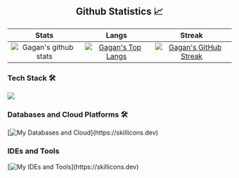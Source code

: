 <br/>
<h2 align="center"> Github Statistics 📈</h2>



|  Stats      | Langs           | Streak  |
|:-------------:|:-------------:|:-----:|
| ![Gagan's github stats](https://github-readme-stats.vercel.app/api?username=GaganReddyin&show_icons=true&title_color=74ff0a&icon_color=74ff0a&text_color=9f9f9f&bg_color=2D2D2D)      | [![Gagan's Top Langs](https://github-readme-stats.vercel.app/api/top-langs/?username=GaganReddyin&layout=compact&title_color=74ff0a&icon_color=74ff0a&text_color=9f9f9f&bg_color=2D2D2D)](https://github.com/GaganReddyin?tab=repositories) | [![Gagan's GitHub Streak](https://github-readme-streak-stats.herokuapp.com/?user=GaganReddyin&theme=dark&background=2D2D2D&currStreakLabel=74ff0a&ring=74ff0a&fire=74ff0a&sideLabels=74ff0a)](https://github.com/GaganReddyin?tab=repositories) | 





### Tech Stack 🛠 
[![](https://skillicons.dev/icons?i=java,python,mysql,netlify,vercel,vscode,git,github)](https://skillicons.dev)

### Databases and Cloud Platforms 🛠 
[![My Databases and Cloud](https://skillicons.dev/icons?i=mysql,netlify,render,vercel,)](https://skillicons.dev)

### IDEs and Tools
[![My IDEs and Tools](https://skillicons.dev/icons?i=vscode,git,github,)](https://skillicons.dev)




<!--START_SECTION:waka--








